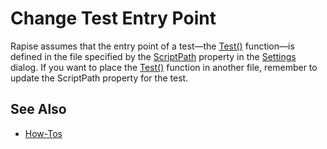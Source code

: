 # Change Test Entry Point

Rapise assumes that the entry point of a test—the [Test()](understanding_the_script.md) function—is defined in the file specified by the [ScriptPath](settings_dialog.md/#scriptpath) property in the [Settings](settings_dialog.md) dialog. If you want to place the [Test()](understanding_the_script.md) function in another file, remember to update the ScriptPath property for the test.

## See Also

- [How-Tos](howtos.md)